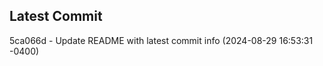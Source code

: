 
## Latest Commit
5ca066d - Update README with latest commit info (2024-08-29 16:53:31 -0400) <Yunxi-Zhou>
